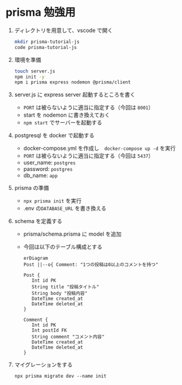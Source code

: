 # prisma 勉強用

1. ディレクトリを用意して、vscode で開く

   ```sh
   mkdir prisma-tutorial-js
   code prisma-tutorial-js
   ```

2. 環境を準備

   ```sh
   touch server.js
   npm init -y
   npm i prisma express nodemon @prisma/client
   ```

3. server.js に express server 起動するところを書く

   - `PORT` は被らないように適当に指定する（今回は `8001`）
   - start を nodemon に書き換えておく
   - `npm start` でサーバーを起動する

4. postgresql を docker で起動する

   - docker-compose.yml を作成し　`docker-compose up -d` を実行
   - `PORT` は被らないように適当に指定する（今回は `5437`）
   - user_name: `postgres`
   - password: `postgres`
   - db_name: `app`

5. prisma の準備

   - `npx prisma init` を実行
   - .env の`DATABASE_URL` を書き換える

6. schema を定義する

   - prisma/schema.prisma に model を追加
   - 今回は以下のテーブル構成とする

     ```mermaid
     erDiagram
     Post ||--o{ Comment: "1つの投稿は0以上のコメントを持つ"

     Post {
        Int id PK
        String title "投稿タイトル"
        String body "投稿内容"
        DateTime created_at
        DateTime deleted_at
     }

     Comment {
        Int id PK
        Int postId FK
        String comment "コメント内容"
        DateTime created_at
        DateTime deleted_at
     }
     ```

7. マイグレーションをする

   ```
   npx prisma migrate dev --name init
   ```
